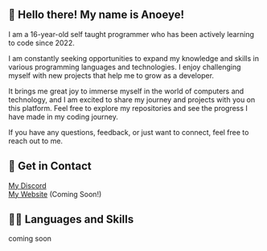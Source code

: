 ## 👋 Hello there! My name is Anoeye!
I am a 16-year-old self taught programmer who has been actively learning to code since 2022.

I am constantly seeking opportunities to expand my knowledge and skills in various programming languages and technologies.
I enjoy challenging myself with new projects that help me to grow as a developer.

It brings me great joy to immerse myself in the world of computers and technology, and I am excited to share my journey and projects with you on this platform.
Feel free to explore my repositories and see the progress I have made in my coding journey.

If you have any questions, feedback, or just want to connect, feel free to reach out to me.

## 🤝 Get in Contact
[My Discord](https://discord.gg/agP9wzGnND/)<br>
[My Website](https://anoeye.xyz/) (Coming Soon!)

## 👨‍💻 Languages and Skills
coming soon
